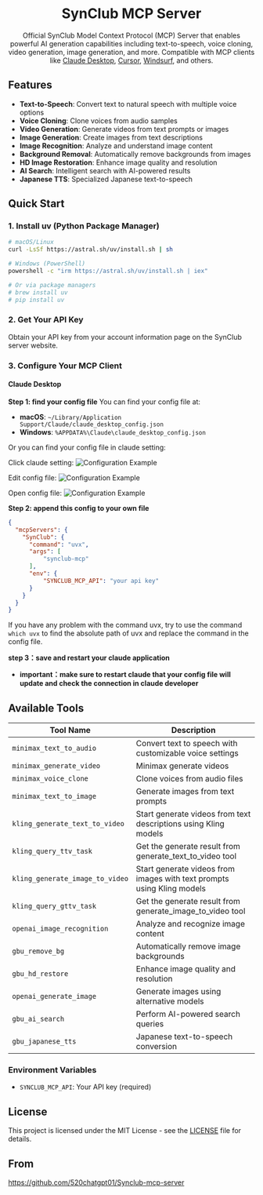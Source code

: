 <h1 align="center">SynClub MCP Server</h1>

<p align="center">
  Official SynClub Model Context Protocol (MCP) Server that enables powerful AI generation capabilities including text-to-speech, voice cloning, video generation, image generation, and more. Compatible with MCP clients like <a href="https://www.anthropic.com/claude">Claude Desktop</a>, <a href="https://www.cursor.so">Cursor</a>, <a href="https://codeium.com/windsurf">Windsurf</a>, and others.
</p>

## Features

-  **Text-to-Speech**: Convert text to natural speech with multiple voice options
-  **Voice Cloning**: Clone voices from audio samples
-  **Video Generation**: Generate videos from text prompts or images
-  **Image Generation**: Create images from text descriptions
-  **Image Recognition**: Analyze and understand image content
-  **Background Removal**: Automatically remove backgrounds from images
-  **HD Image Restoration**: Enhance image quality and resolution
-  **AI Search**: Intelligent search with AI-powered results
-  **Japanese TTS**: Specialized Japanese text-to-speech

## Quick Start

### 1. Install uv (Python Package Manager)

```bash
# macOS/Linux
curl -LsSf https://astral.sh/uv/install.sh | sh

# Windows (PowerShell)
powershell -c "irm https://astral.sh/uv/install.sh | iex"

# Or via package managers
# brew install uv
# pip install uv
```

### 2. Get Your API Key

Obtain your API key from your account information page on the SynClub server website.

### 3. Configure Your MCP Client

#### Claude Desktop

**Step 1: find your config file**
You can find your config file at:
- **macOS**: `~/Library/Application Support/Claude/claude_desktop_config.json`
- **Windows**: `%APPDATA%\Claude\claude_desktop_config.json`

Or you can find your config file in claude setting:

Click claude setting:
![Configuration Example](https://github.com/520chatgpt01/Synclub-mcp-server/blob/main/image/a573ab2ed4900d8b2478b6d5b91f78e0.jpg)

Edit config file:
![Configuration Example](https://github.com/520chatgpt01/Synclub-mcp-server/blob/main/image/7e790df2aefa5dee0aeb40735ac12124.jpg)

Open config file:
![Configuration Example](https://github.com/520chatgpt01/Synclub-mcp-server/blob/main/image/ccdfa55185c0f5f4d07a6b7fdf93c0d6.jpg)

**Step 2: append this config to your own file**

```json
{
  "mcpServers": {
    "SynClub": {
      "command": "uvx",
      "args": [
          "synclub-mcp"
      ],
      "env": {
          "SYNCLUB_MCP_API": "your api key"
      }
    }
  }
}
```

If you have any problem with the command uvx, try to use the command `which uvx` to find the absolute path of uvx and replace the command in the config file.

**step 3：save and restart your claude application**
- **important：make sure to restart claude that your config file will update and check the connection in claude developer**

##  Available Tools

| Tool Name | Description |
|-----------|-------------|
| `minimax_text_to_audio` | Convert text to speech with customizable voice settings |
| `minimax_generate_video` | Minimax generate videos | Free |
| `minimax_voice_clone` | Clone voices from audio files |
| `minimax_text_to_image` | Generate images from text prompts |
| `kling_generate_text_to_video` | Start generate videos from text descriptions using Kling models|
| `kling_query_ttv_task` | Get the generate result from generate_text_to_video tool|
| `kling_generate_image_to_video` | Start generate videos from images with text prompts using Kling models|
| `kling_query_gttv_task` | Get the generate result from generate_image_to_video tool|
| `openai_image_recognition` | Analyze and recognize image content |
| `gbu_remove_bg` | Automatically remove image backgrounds | Free |
| `gbu_hd_restore` | Enhance image quality and resolution | Free |
| `openai_generate_image` | Generate images using alternative models |
| `gbu_ai_search` | Perform AI-powered search queries |
| `gbu_japanese_tts` | Japanese text-to-speech conversion |

### Environment Variables

- `SYNCLUB_MCP_API`: Your API key (required)

## License

This project is licensed under the MIT License - see the [LICENSE](LICENSE) file for details.

## From
https://github.com/520chatgpt01/Synclub-mcp-server